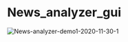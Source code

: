 # News_analyzer_gui


![News-analyzer-demo1-2020-11-30-1](https://user-images.githubusercontent.com/48708220/100587402-847cca80-3316-11eb-8db4-45ff2d1b18de.gif)
